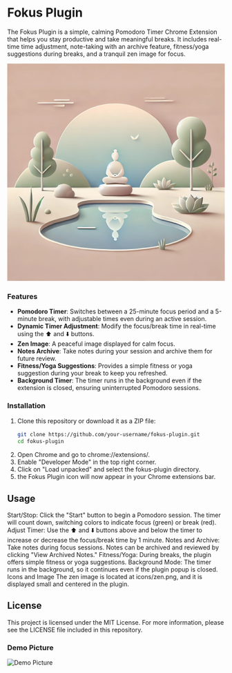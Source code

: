 # Fokus Plugin

The Fokus Plugin is a simple, calming Pomodoro Timer Chrome Extension that helps you stay productive and take meaningful breaks. It includes real-time time adjustment, note-taking with an archive feature, fitness/yoga suggestions during breaks, and a tranquil zen image for focus.

![Zen Image](icons/zen.png)

### Features
- **Pomodoro Timer**: Switches between a 25-minute focus period and a 5-minute break, with adjustable times even during an active session.
- **Dynamic Timer Adjustment**: Modify the focus/break time in real-time using the ⬆️ and ⬇️ buttons.
- **Zen Image**: A peaceful image displayed for calm focus.
- **Notes Archive**: Take notes during your session and archive them for future review.
- **Fitness/Yoga Suggestions**: Provides a simple fitness or yoga suggestion during your break to keep you refreshed.
- **Background Timer**: The timer runs in the background even if the extension is closed, ensuring uninterrupted Pomodoro sessions.

### Installation
1. Clone this repository or download it as a ZIP file:
   ```bash
   git clone https://github.com/your-username/fokus-plugin.git
   cd fokus-plugin
2. Open Chrome and go to chrome://extensions/.
3. Enable "Developer Mode" in the top right corner.
4. Click on "Load unpacked" and select the fokus-plugin directory.
5. the Fokus Plugin icon will now appear in your Chrome extensions bar.

## Usage
Start/Stop: Click the "Start" button to begin a Pomodoro session. The timer will count down, switching colors to indicate focus (green) or break (red).
Adjust Timer: Use the ⬆️ and ⬇️ buttons above and below the timer to increase or decrease the focus/break time by 1 minute.
Notes and Archive: Take notes during focus sessions. Notes can be archived and reviewed by clicking "View Archived Notes."
Fitness/Yoga: During breaks, the plugin offers simple fitness or yoga suggestions.
Background Mode: The timer runs in the background, so it continues even if the plugin popup is closed.
Icons and Image
The zen image is located at icons/zen.png, and it is displayed small and centered in the plugin.

## License
This project is licensed under the MIT License. For more information, please see the LICENSE file included in this repository.

### Demo Picture

![Demo Picture](pictures/demoPicture.png)
